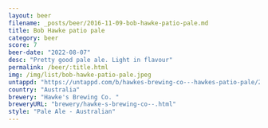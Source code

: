 ```yaml
---
layout: beer
filename: _posts/beer/2016-11-09-bob-hawke-patio-pale.md
title: Bob Hawke patio pale
category: beer
score: 7
beer-date: "2022-08-07"
desc: "Pretty good pale ale. Light in flavour"
permalink: /beer/:title.html
img: /img/list/bob-hawke-patio-pale.jpeg
untappd: "https://untappd.com/b/hawkes-brewing-co---hawkes-patio-pale/2684941"
country: "Australia"
brewery: "Hawke's Brewing Co. "
breweryURL: "brewery/hawke-s-brewing-co--.html"
style: "Pale Ale - Australian"
---
```

